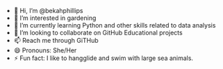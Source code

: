 - 👋 Hi, I’m @bekahphillips
- 👀 I’m interested in gardening
- 🌱 I’m currently learning Python and other skills related to data analysis
- 💞️ I’m looking to collaborate on GitHub Educational projects
- 📫 Reach me through GiTHub
- 😄 Pronouns: She/Her
- ⚡ Fun fact: I like to hangglide and swim with large sea animals.

<!---
bekahphillips/bekahphillips is a ✨ special ✨ repository because its `README.md` (this file) appears on your GitHub profile.
You can click the Preview link to take a look at your changes.
--->
